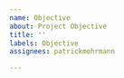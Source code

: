 ```yaml
---
name: Objective
about: Project Objective
title: ''
labels: Objective
assignees: patrickmohrmann

---
```



